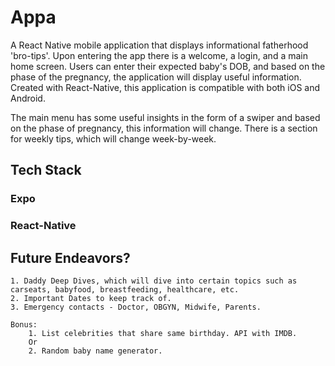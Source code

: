 # Appa

A React Native mobile application that displays informational fatherhood 'bro-tips'. Upon entering the app there is a welcome, a login, and a main home screen. Users can enter their expected baby's DOB, and based on the phase of the pregnancy, the application will display useful information. Created with React-Native, this application is compatible with both iOS and Android.

The main menu has some useful insights in the form of a swiper and based on the phase of pregnancy, this information will change. There is a section for weekly tips, which will change week-by-week.

## Tech Stack

### Expo

### React-Native

## Future Endeavors?

    1. Daddy Deep Dives, which will dive into certain topics such as carseats, babyfood, breastfeeding, healthcare, etc.
    2. Important Dates to keep track of.
    3. Emergency contacts - Doctor, OBGYN, Midwife, Parents.

    Bonus:
        1. List celebrities that share same birthday. API with IMDB.
        Or
        2. Random baby name generator.
